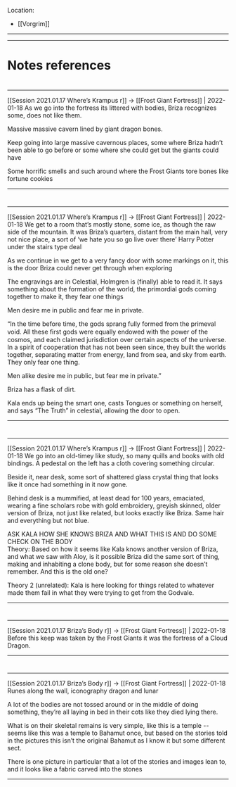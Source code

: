 Location:

- [[Vorgrim]]

---
---
# Notes references

#
---

[[Session 2021.01.17 Where’s Krampus r]] -> [[Frost Giant Fortress]] | 2022-01-18
As we go into the fortress its littered with bodies, Briza recognizes some, does not like them.

Massive massive cavern lined by giant dragon bones.

Keep going into large massive cavernous places, some where Briza hadn’t been able to go before or some where she could get but the giants could have

Some horrific smells and such around where the Frost Giants tore bones like fortune cookies

---


#
---

[[Session 2021.01.17 Where’s Krampus r]] -> [[Frost Giant Fortress]] | 2022-01-18
We get to a room that’s mostly stone, some ice, as though the raw side of the mountain. It was Briza’s quarters, distant from the main hall, very not nice place, a sort of ‘we hate you so go live over there’ Harry Potter under the stairs type deal

  

  

As we continue in we get to a very fancy door with some markings on it, this is the door Briza could never get through when exploring

  

The engravings are in Celestial, Holmgren is (finally) able to read it. It says something about the formation of the world, the primordial gods coming together to make it, they fear one things

Men desire me in public and fear me in private.

  

“In the time before time, the gods sprang fully formed from the primeval void. All these ﬁrst gods were equally endowed with the power of the cosmos, and each claimed jurisdiction over certain aspects of the universe. In a spirit of cooperation that has not been seen since, they built the worlds together, separating matter from energy, land from sea, and sky from earth. They only fear one thing.

Men alike desire me in public, but fear me in private.”

  

Briza has a flask of dirt.

  

Kala ends up being the smart one, casts Tongues or something on herself, and says “The Truth” in celestial, allowing the door to open.

---


#
---

[[Session 2021.01.17 Where’s Krampus r]] -> [[Frost Giant Fortress]] | 2022-01-18
We go into an old-timey like study, so many quills and books with old bindings. A pedestal on the left has a cloth covering something circular.

Beside it, near desk, some sort of shattered glass crystal thing that looks like it once had something in it now gone.

  

Behind desk is a mummified, at least dead for 100 years, emaciated, wearing a fine scholars robe with gold embroidery, greyish skinned, older version of Briza, not just like related, but looks exactly like Briza. Same hair and everything but not blue.

ASK KALA HOW SHE KNOWS BRIZA AND WHAT THIS IS AND DO SOME CHECK ON THE BODY  
Theory: Based on how it seems like Kala knows another version of Briza, and what we saw with Aloy, is it possible Briza did the same sort of thing, making and inhabiting a clone body, but for some reason she doesn’t remember. And this is the old one?

Theory 2 (unrelated): Kala is here looking for things related to whatever made them fail in what they were trying to get from the Godvale.

---


#
---

[[Session 2021.01.17 Briza’s Body r]] -> [[Frost Giant Fortress]] | 2022-01-18
Before this keep was taken by the Frost Giants it was the fortress of a Cloud Dragon.

---


#
---

[[Session 2021.01.17 Briza’s Body r]] -> [[Frost Giant Fortress]] | 2022-01-18
Runes along the wall, iconography dragon and lunar

A lot of the bodies are not tossed around or in the middle of doing something, they’re all laying in bed in their cots like they died lying there.

What is on their skeletal remains is very simple, like this is a temple -- seems like this was a temple to Bahamut once, but based on the stories told in the pictures this isn’t the original Bahamut as I know it but some different sect.

There is one picture in particular that a lot of the stories and images lean to, and it looks like a fabric carved into the stones

---
